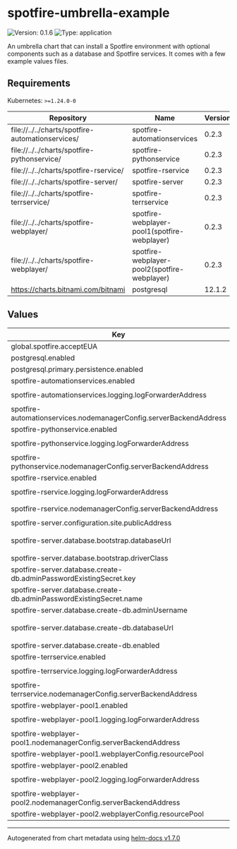 # spotfire-umbrella-example

![Version: 0.1.6](https://img.shields.io/badge/Version-0.1.6-informational?style=flat-square) ![Type: application](https://img.shields.io/badge/Type-application-informational?style=flat-square)

An umbrella chart that can install a Spotfire environment with optional components such as a database and Spotfire services. It comes with a few example values files.

## Requirements

Kubernetes: `>=1.24.0-0`

| Repository | Name | Version |
|------------|------|---------|
| file://../../charts/spotfire-automationservices/ | spotfire-automationservices | 0.2.3 |
| file://../../charts/spotfire-pythonservice/ | spotfire-pythonservice | 0.2.3 |
| file://../../charts/spotfire-rservice/ | spotfire-rservice | 0.2.3 |
| file://../../charts/spotfire-server/ | spotfire-server | 0.2.3 |
| file://../../charts/spotfire-terrservice/ | spotfire-terrservice | 0.2.3 |
| file://../../charts/spotfire-webplayer/ | spotfire-webplayer-pool1(spotfire-webplayer) | 0.2.3 |
| file://../../charts/spotfire-webplayer/ | spotfire-webplayer-pool2(spotfire-webplayer) | 0.2.3 |
| https://charts.bitnami.com/bitnami | postgresql | 12.1.2 |

## Values

| Key | Type | Default | Description |
|-----|------|---------|-------------|
| global.spotfire.acceptEUA | string | `nil` |  |
| postgresql.enabled | bool | `true` |  |
| postgresql.primary.persistence.enabled | bool | `false` |  |
| spotfire-automationservices.enabled | bool | `false` |  |
| spotfire-automationservices.logging.logForwarderAddress | string | `"{{ .Release.Name }}-log-forwarder"` |  |
| spotfire-automationservices.nodemanagerConfig.serverBackendAddress | string | `"{{ .Release.Name }}-spotfire-server"` |  |
| spotfire-pythonservice.enabled | bool | `false` |  |
| spotfire-pythonservice.logging.logForwarderAddress | string | `"{{ .Release.Name }}-log-forwarder"` |  |
| spotfire-pythonservice.nodemanagerConfig.serverBackendAddress | string | `"{{ .Release.Name }}-spotfire-server"` |  |
| spotfire-rservice.enabled | bool | `false` |  |
| spotfire-rservice.logging.logForwarderAddress | string | `"{{ .Release.Name }}-log-forwarder"` |  |
| spotfire-rservice.nodemanagerConfig.serverBackendAddress | string | `"{{ .Release.Name }}-spotfire-server"` |  |
| spotfire-server.configuration.site.publicAddress | string | `"http://localhost/"` |  |
| spotfire-server.database.bootstrap.databaseUrl | string | `"jdbc:postgresql://{{ .Release.Name }}-postgresql/"` |  |
| spotfire-server.database.bootstrap.driverClass | string | `"org.postgresql.Driver"` |  |
| spotfire-server.database.create-db.adminPasswordExistingSecret.key | string | `"postgres-password"` |  |
| spotfire-server.database.create-db.adminPasswordExistingSecret.name | string | `"{{ .Release.Name }}-postgresql"` |  |
| spotfire-server.database.create-db.adminUsername | string | `"postgres"` |  |
| spotfire-server.database.create-db.databaseUrl | string | `"jdbc:postgresql://{{ .Release.Name }}-postgresql/"` |  |
| spotfire-server.database.create-db.enabled | bool | `true` |  |
| spotfire-terrservice.enabled | bool | `false` |  |
| spotfire-terrservice.logging.logForwarderAddress | string | `"{{ .Release.Name }}-log-forwarder"` |  |
| spotfire-terrservice.nodemanagerConfig.serverBackendAddress | string | `"{{ .Release.Name }}-spotfire-server"` |  |
| spotfire-webplayer-pool1.enabled | bool | `false` |  |
| spotfire-webplayer-pool1.logging.logForwarderAddress | string | `"{{ .Release.Name }}-log-forwarder"` |  |
| spotfire-webplayer-pool1.nodemanagerConfig.serverBackendAddress | string | `"{{ .Release.Name }}-spotfire-server"` |  |
| spotfire-webplayer-pool1.webplayerConfig.resourcePool | string | `"pool1"` |  |
| spotfire-webplayer-pool2.enabled | bool | `false` |  |
| spotfire-webplayer-pool2.logging.logForwarderAddress | string | `"{{ .Release.Name }}-log-forwarder"` |  |
| spotfire-webplayer-pool2.nodemanagerConfig.serverBackendAddress | string | `"{{ .Release.Name }}-spotfire-server"` |  |
| spotfire-webplayer-pool2.webplayerConfig.resourcePool | string | `"pool2"` |  |

----------------------------------------------
Autogenerated from chart metadata using [helm-docs v1.7.0](https://github.com/norwoodj/helm-docs/releases/v1.7.0)
